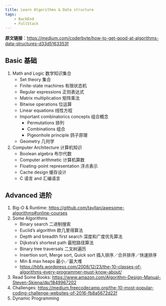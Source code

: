 ```yaml
---
title: Learn Algorithms & Data structure
tags:
    - BackEnd
    - FullStack
---
```


**原文链接**：<https://medium.com/coderbyte/how-to-get-good-at-algorithms-data-structures-d33d5163353f>

## Basic 基础

1. Math and Logic 数学知识集合
    - Set theory 集合
    - Finite-state machines 有限状态机
    - Regular expressions 正则表达式
    - Matrix multiplication 矩阵乘法
    - Bitwise operations 位运算
    - Linear equations 线性方程
    - Important combinatorics concepts 组合概念
        - Permutations 排列
        - Combinations 组合
        - Pigeonhole principle 鸽子原理
    - Geometry 几何学
2. Computer Architecture 计算机知识
    - Boolean algebra 布尔代数
    - Computer arithmetic 计算机算数
    - Floating-point representation 浮点表示
    - Cache design 缓存设计
    - C 语言 and 汇编语言
    
    
## Advanced 进阶

1. Big-O & Runtime: <https://github.com/tayllan/awesome-algorithms#online-courses>
2. Some Algorithms
    - Binary search 二进制搜索
    - Euclid’s algorithm 欧几里得算法
    - Depth and breadth first search 深度和广度优先算法
    - Dijkstra’s shortest path 最短路径算法
    - Binary tree traversals 二叉树遍历
    - Insertion sort, Merge sort, Quick sort 插入排序／合并排序／快速排序
    - Min & max heaps 最小／最大堆
    - <https://hbfs.wordpress.com/2008/12/23/the-10-classes-of-algorithms-every-programmer-must-know-about/>
3. Read Some Books: <https://www.amazon.com/Algorithm-Design-Manual-Steven-Skiena/dp/1849967202>
4. Challenges: <https://medium.freecodecamp.org/the-10-most-popular-coding-challenge-websites-of-2016-fb8a5672d22f>
5. Dynamic Programming